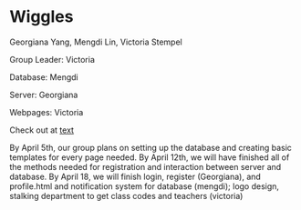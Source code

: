 Wiggles
===========

Georgiana Yang, Mengdi Lin, Victoria Stempel

Group Leader: Victoria

Database: Mengdi

Server: Georgiana

Webpages: Victoria

Check out at [text](ml7.stuycs.org:7007)

By April 5th, our group plans on setting up the database and creating basic templates for every page needed. By April 12th, we will have finished all of the methods needed for registration and interaction between server and database. By April 18, we will finish login, register (Georgiana), and profile.html and notification system for database (mengdi); logo design, stalking department to get class codes and teachers (victoria)
